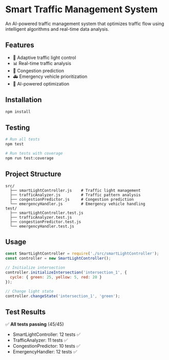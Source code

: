 # Smart Traffic Management System

An AI-powered traffic management system that optimizes traffic flow using intelligent algorithms and real-time data analysis.

## Features

- 🚦 Adaptive traffic light control
- 📊 Real-time traffic analysis  
- 🔮 Congestion prediction
- 🚑 Emergency vehicle prioritization
- 🤖 AI-powered optimization

## Installation

```bash
npm install
```

## Testing

```bash
# Run all tests
npm test

# Run tests with coverage
npm run test:coverage
```

## Project Structure

```
src/
  ├── smartLightController.js    # Traffic light management
  ├── trafficAnalyzer.js         # Traffic pattern analysis
  ├── congestionPredictor.js     # Congestion prediction
  └── emergencyHandler.js        # Emergency vehicle handling
test/
  ├── smartLightController.test.js
  ├── trafficAnalyzer.test.js
  ├── congestionPredictor.test.js
  └── emergencyHandler.test.js
```

## Usage

```javascript
const SmartLightController = require('./src/smartLightController');
const controller = new SmartLightController();

// Initialize intersection
controller.initializeIntersection('intersection_1', {
  cycle: { green: 25, yellow: 5, red: 20 }
});

// Change light state
controller.changeState('intersection_1', 'green');
```

## Test Results

✅ **All tests passing** (45/45)
- SmartLightController: 12 tests ✅
- TrafficAnalyzer: 11 tests ✅  
- CongestionPredictor: 10 tests ✅
- EmergencyHandler: 12 tests ✅

